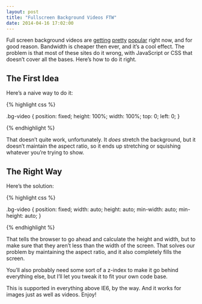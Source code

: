```yaml
---
layout: post
title: "Fullscreen Background Videos FTW"
date: 2014-04-16 17:02:00
---
```


Full screen background videos are [getting](http://egorilla.net/) [pretty](http://www.myprovence.fr/snapshots2012/en) [popular](http://squatdesign.com/) right now, and for good reason. Bandwidth is cheaper then ever, and it’s a cool effect. The problem is that most of these sites do it wrong, with JavaScript or CSS that doesn’t cover all the bases. Here’s how to do it right.

## The First Idea

Here’s a naive way to do it:

{% highlight css %}

.bg-video {
    position: fixed;
    height: 100%;
    width: 100%;
    top: 0;
    left: 0;
}

{% endhighlight %}

That doesn’t quite work, unfortunately. It *does* stretch the background, but it doesn’t maintain the aspect ratio, so it ends up stretching or squishing whatever you’re trying to show.

## The Right Way

Here’s the solution:

{% highlight css %}

.bg-video {
    position: fixed;
    width: auto;
    height: auto;
    min-width: auto;
    min-height: auto;
}

{% endhighlight %}

That tells the browser to go ahead and calculate the height and width, but to make sure that they aren’t less than the width of the screen. That solves our problem by maintaining the aspect ratio, and it also completely fills the screen.

You’ll also probably need some sort of a z-index to make it go behind everything else, but I’ll let you tweak it to fit your own code base.

This is supported in everything above IE6, by the way. And it works for images just as well as videos. Enjoy!